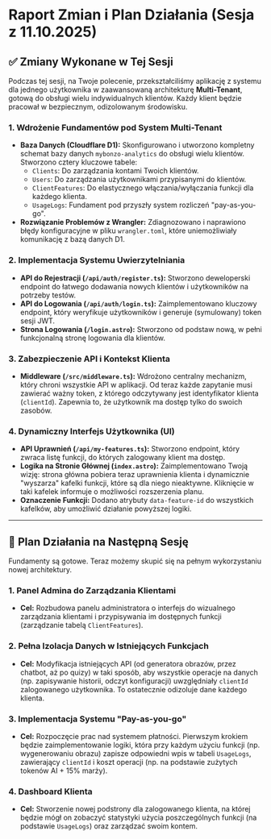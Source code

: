 
# Raport Zmian i Plan Działania (Sesja z 11.10.2025)

## ✅ Zmiany Wykonane w Tej Sesji

Podczas tej sesji, na Twoje polecenie, przekształciliśmy aplikację z systemu dla jednego użytkownika w zaawansowaną architekturę **Multi-Tenant**, gotową do obsługi wielu indywidualnych klientów. Każdy klient będzie pracował w bezpiecznym, odizolowanym środowisku.

### 1. Wdrożenie Fundamentów pod System Multi-Tenant
- **Baza Danych (Cloudflare D1):** Skonfigurowano i utworzono kompletny schemat bazy danych `mybonzo-analytics` do obsługi wielu klientów. Stworzono cztery kluczowe tabele:
  - `Clients`: Do zarządzania kontami Twoich klientów.
  - `Users`: Do zarządzania użytkownikami przypisanymi do klientów.
  - `ClientFeatures`: Do elastycznego włączania/wyłączania funkcji dla każdego klienta.
  - `UsageLogs`: Fundament pod przyszły system rozliczeń "pay-as-you-go".
- **Rozwiązanie Problemów z Wrangler:** Zdiagnozowano i naprawiono błędy konfiguracyjne w pliku `wrangler.toml`, które uniemożliwiały komunikację z bazą danych D1.

### 2. Implementacja Systemu Uwierzytelniania
- **API do Rejestracji (`/api/auth/register.ts`):** Stworzono deweloperski endpoint do łatwego dodawania nowych klientów i użytkowników na potrzeby testów.
- **API do Logowania (`/api/auth/login.ts`):** Zaimplementowano kluczowy endpoint, który weryfikuje użytkowników i generuje (symulowany) token sesji JWT.
- **Strona Logowania (`/login.astro`):** Stworzono od podstaw nową, w pełni funkcjonalną stronę logowania dla klientów.

### 3. Zabezpieczenie API i Kontekst Klienta
- **Middleware (`/src/middleware.ts`):** Wdrożono centralny mechanizm, który chroni wszystkie API w aplikacji. Od teraz każde zapytanie musi zawierać ważny token, z którego odczytywany jest identyfikator klienta (`clientId`). Zapewnia to, że użytkownik ma dostęp tylko do swoich zasobów.

### 4. Dynamiczny Interfejs Użytkownika (UI)
- **API Uprawnień (`/api/my-features.ts`):** Stworzono endpoint, który zwraca listę funkcji, do których zalogowany klient ma dostęp.
- **Logika na Stronie Głównej (`index.astro`):** Zaimplementowano Twoją wizję: strona główna pobiera teraz uprawnienia klienta i dynamicznie "wyszarza" kafelki funkcji, które są dla niego nieaktywne. Kliknięcie w taki kafelek informuje o możliwości rozszerzenia planu.
- **Oznaczenie Funkcji:** Dodano atrybuty `data-feature-id` do wszystkich kafelków, aby umożliwić działanie powyższej logiki.

---

## 🚀 Plan Działania na Następną Sesję

Fundamenty są gotowe. Teraz możemy skupić się na pełnym wykorzystaniu nowej architektury.

### 1. Panel Admina do Zarządzania Klientami
- **Cel:** Rozbudowa panelu administratora o interfejs do wizualnego zarządzania klientami i przypisywania im dostępnych funkcji (zarządzanie tabelą `ClientFeatures`).

### 2. Pełna Izolacja Danych w Istniejących Funkcjach
- **Cel:** Modyfikacja istniejących API (od generatora obrazów, przez chatbot, aż po quizy) w taki sposób, aby wszystkie operacje na danych (np. zapisywanie historii, odczyt konfiguracji) uwzględniały `clientId` zalogowanego użytkownika. To ostatecznie odizoluje dane każdego klienta.

### 3. Implementacja Systemu "Pay-as-you-go"
- **Cel:** Rozpoczęcie prac nad systemem płatności. Pierwszym krokiem będzie zaimplementowanie logiki, która przy każdym użyciu funkcji (np. wygenerowaniu obrazu) zapisze odpowiedni wpis w tabeli `UsageLogs`, zawierający `clientId` i koszt operacji (np. na podstawie zużytych tokenów AI + 15% marży).

### 4. Dashboard Klienta
- **Cel:** Stworzenie nowej podstrony dla zalogowanego klienta, na której będzie mógł on zobaczyć statystyki użycia poszczególnych funkcji (na podstawie `UsageLogs`) oraz zarządzać swoim kontem.
